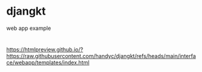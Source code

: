 # djangkt
web app example

#

#

https://htmlpreview.github.io/?https://raw.githubusercontent.com/handyc/djangkt/refs/heads/main/interface/webapp/templates/index.html
